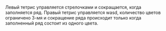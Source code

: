Левый тетрис управляется стрелочками и сокращается, когда заполняется ряд.
Правый тетрис управляется wasd, количество цветов ограничено 3-мя и сокращение ряда происходит только когда
заполненный ряд состоит из одного цвета.
